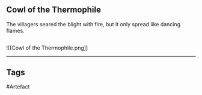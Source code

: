 ## Cowl of the Thermophile
The villagers seared the blight with fire, but it only spread like dancing flames.
## 
![[Cowl of the Thermophile.png]]

---
## Tags
#Artefact